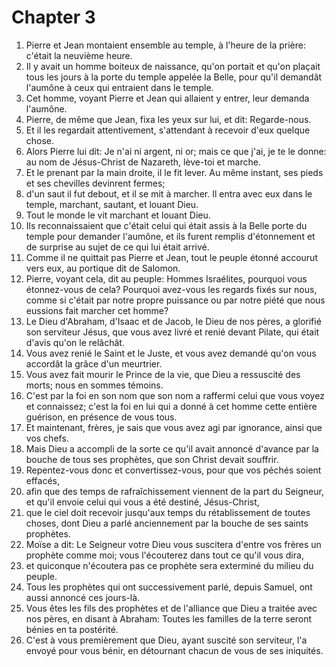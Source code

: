 # Chapter 3

1. Pierre et Jean montaient ensemble au temple, à l'heure de la prière: c'était la neuvième heure.
2. Il y avait un homme boiteux de naissance, qu'on portait et qu'on plaçait tous les jours à la porte du temple appelée la Belle, pour qu'il demandât l'aumône à ceux qui entraient dans le temple.
3. Cet homme, voyant Pierre et Jean qui allaient y entrer, leur demanda l'aumône.
4. Pierre, de même que Jean, fixa les yeux sur lui, et dit: Regarde-nous.
5. Et il les regardait attentivement, s'attendant à recevoir d'eux quelque chose.
6. Alors Pierre lui dit: Je n'ai ni argent, ni or; mais ce que j'ai, je te le donne: au nom de Jésus-Christ de Nazareth, lève-toi et marche.
7. Et le prenant par la main droite, il le fit lever. Au même instant, ses pieds et ses chevilles devinrent fermes;
8. d'un saut il fut debout, et il se mit à marcher. Il entra avec eux dans le temple, marchant, sautant, et louant Dieu.
9. Tout le monde le vit marchant et louant Dieu.
10. Ils reconnaissaient que c'était celui qui était assis à la Belle porte du temple pour demander l'aumône, et ils furent remplis d'étonnement et de surprise au sujet de ce qui lui était arrivé.
11. Comme il ne quittait pas Pierre et Jean, tout le peuple étonné accourut vers eux, au portique dit de Salomon.
12. Pierre, voyant cela, dit au peuple: Hommes Israélites, pourquoi vous étonnez-vous de cela? Pourquoi avez-vous les regards fixés sur nous, comme si c'était par notre propre puissance ou par notre piété que nous eussions fait marcher cet homme?
13. Le Dieu d'Abraham, d'Isaac et de Jacob, le Dieu de nos pères, a glorifié son serviteur Jésus, que vous avez livré et renié devant Pilate, qui était d'avis qu'on le relâchât.
14. Vous avez renié le Saint et le Juste, et vous avez demandé qu'on vous accordât la grâce d'un meurtrier.
15. Vous avez fait mourir le Prince de la vie, que Dieu a ressuscité des morts; nous en sommes témoins.
16. C'est par la foi en son nom que son nom a raffermi celui que vous voyez et connaissez; c'est la foi en lui qui a donné à cet homme cette entière guérison, en présence de vous tous.
17. Et maintenant, frères, je sais que vous avez agi par ignorance, ainsi que vos chefs.
18. Mais Dieu a accompli de la sorte ce qu'il avait annoncé d'avance par la bouche de tous ses prophètes, que son Christ devait souffrir.
19. Repentez-vous donc et convertissez-vous, pour que vos péchés soient effacés,
20. afin que des temps de rafraîchissement viennent de la part du Seigneur, et qu'il envoie celui qui vous a été destiné, Jésus-Christ,
21. que le ciel doit recevoir jusqu'aux temps du rétablissement de toutes choses, dont Dieu a parlé anciennement par la bouche de ses saints prophètes.
22. Moïse a dit: Le Seigneur votre Dieu vous suscitera d'entre vos frères un prophète comme moi; vous l'écouterez dans tout ce qu'il vous dira,
23. et quiconque n'écoutera pas ce prophète sera exterminé du milieu du peuple.
24. Tous les prophètes qui ont successivement parlé, depuis Samuel, ont aussi annoncé ces jours-là.
25. Vous êtes les fils des prophètes et de l'alliance que Dieu a traitée avec nos pères, en disant à Abraham: Toutes les familles de la terre seront bénies en ta postérité.
26. C'est à vous premièrement que Dieu, ayant suscité son serviteur, l'a envoyé pour vous bénir, en détournant chacun de vous de ses iniquités.

